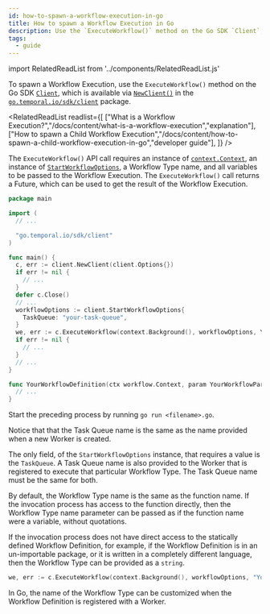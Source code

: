```yaml
---
id: how-to-spawn-a-workflow-execution-in-go
title: How to spawn a Workflow Execution in Go
description: Use the `ExecuteWorkflow()` method on the Go SDK `Client`, which is available via `NewClient()` in the `go.temporal.io/sdk/client` package.
tags:
  - guide
---
```


import RelatedReadList from '../components/RelatedReadList.js'

To spawn a Workflow Execution, use the `ExecuteWorkflow()` method on the Go SDK [`Client`](https://pkg.go.dev/go.temporal.io/sdk@v1.8.0/client#Client), which is available via [`NewClient()`](https://pkg.go.dev/go.temporal.io/sdk@v1.8.0/client#NewClient) in the [`go.temporal.io/sdk/client`](https://pkg.go.dev/go.temporal.io/sdk@v1.8.0/client) package.

<RelatedReadList
readlist={[
["What is a Workflow Execution?","/docs/content/what-is-a-workflow-execution","explanation"],
["How to spawn a Child Workflow Execution","/docs/content/how-to-spawn-a-child-workflow-execution-in-go","developer guide"],
]}
/>

The `ExecuteWorkflow()` API call requires an instance of [`context.Context`](https://pkg.go.dev/context#Context), an instance of [`StartWorkflowOptions`](https://pkg.go.dev/go.temporal.io/sdk@v1.8.0/client#StartWorkflowOptions), a Workflow Type name, and all variables to be passed to the Workflow Execution.
The `ExecuteWorkflow()` call returns a Future, which can be used to get the result of the Workflow Execution.

```go
package main

import (
  // ...

  "go.temporal.io/sdk/client"
)

func main() {
  c, err := client.NewClient(client.Options{})
  if err != nil {
    // ...
  }
  defer c.Close()
  // ...
  workflowOptions := client.StartWorkflowOptions{
    TaskQueue: "your-task-queue",
  }
  we, err := c.ExecuteWorkflow(context.Background(), workflowOptions, YourWorkflowDefinition, param)
  if err != nil {
    // ...
  }
  // ...
}

func YourWorkflowDefinition(ctx workflow.Context, param YourWorkflowParam) (YourWorkflowResponse, error) {
  // ...
}
```

Start the preceding process by running `go run <filename>.go`.

Notice that that the Task Queue name is the same as the name provided when a new Worker is created.

<!--
<RelatedReadList
How to customize the name of the Workflow Type?#?g"
/>
-->

The only field, of the `StartWorkflowOptions` instance, that requires a value is the `TaskQueue`.
A Task Queue name is also provided to the Worker that is registered to execute that particular Workflow Type.
The Task Queue name must be the same for both.

<!--
<RelatedReadList
readliststring="What are Workflow Execution Options?#?e|
How to start a Worker?#?g|
When to care about Task Queues?#?g"
/>
-->

By default, the Workflow Type name is the same as the function name.
If the invocation process has access to the function directly, then the Workflow Type name parameter can be passed as if the function name were a variable, without quotations.

If the invocation process does not have direct access to the statically defined Workflow Definition, for example, if the Workflow Definition is in an un-importable package, or it is written in a completely different language, then the Workflow Type can be provided as a `string`.

```go
we, err := c.ExecuteWorkflow(context.Background(), workflowOptions, "YourWorkflowDefinition", param)
```

In Go, the name of the Workflow Type can be customized when the Workflow Definition is registered with a Worker.

<!--
<RelatedReadList
readliststring="How to develop a Worker Process in Go?#?g|
What is a Workflow Type?#?e|
How to build a polyglot application?#?t"
/>
-->
